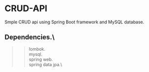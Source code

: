 # CRUD-API

Smple CRUD api using Spring Boot framework and MySQL database.

## Dependencies.\
>> lombok.\
>> mysql.\
>> spring web.\
>> spring data jpa.\
